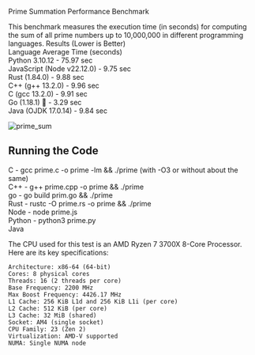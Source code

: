 
Prime Summation Performance Benchmark

This benchmark measures the execution time (in seconds) for computing the sum of all prime numbers up to 10,000,000 in different programming languages.
Results (Lower is Better)  
Language	Average Time (seconds)  
Python 3.10.12	            - 75.97 sec   
JavaScript (Node v22.12.0)	- 9.75  sec   
Rust (1.84.0)	            - 9.88  sec   
C++ (g++ 13.2.0)	        - 9.96  sec   
C (gcc 13.2.0)	            - 9.91  sec   
Go (1.18.1)	             🚀 - 3.29  sec   
Java (OJDK 17.0.14)	        - 9.84  sec   

![prime_sum](https://github.com/user-attachments/assets/16affc00-eb93-41cb-bfae-be48230163d0)

## Running the Code
C -    gcc prime.c -o prime -lm && ./prime (with -O3 or without about the same)  
C++ -  g++ prime.cpp -o prime && ./prime  
go -   go build prim.go && ./prime  
Rust - rustc -O prime.rs -o prime && ./prime  
Node - node prime.js  
Python - python3 prime.py  
Java  


The CPU used for this test is an AMD Ryzen 7 3700X 8-Core Processor. Here are its key specifications:

    Architecture: x86-64 (64-bit)
    Cores: 8 physical cores
    Threads: 16 (2 threads per core)
    Base Frequency: 2200 MHz
    Max Boost Frequency: 4426.17 MHz
    L1 Cache: 256 KiB L1d and 256 KiB L1i (per core)
    L2 Cache: 512 KiB (per core)
    L3 Cache: 32 MiB (shared)
    Socket: AM4 (single socket)
    CPU Family: 23 (Zen 2)
    Virtualization: AMD-V supported
    NUMA: Single NUMA node
